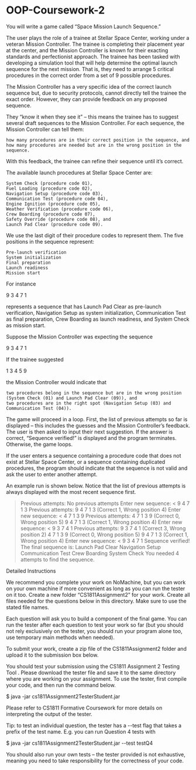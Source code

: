 # OOP-Coursework-2

You will write a game called “Space Mission Launch Sequence.”

The user plays the role of a trainee at Stellar Space Center, working under a veteran Mission Controller. The trainee is completing their placement year at the center, and the Mission Controller is known for their exacting standards and perfectionist approach. The trainee has been tasked with developing a simulation tool that will help determine the optimal launch sequence for the next mission. That is, they need to arrange 5 critical procedures in the correct order from a set of 9 possible procedures.

The Mission Controller has a very specific idea of the correct launch sequence but, due to security protocols, cannot directly tell the trainee the exact order. However, they can provide feedback on any proposed sequence.

They “know it when they see it” – this means the trainee has to suggest several draft sequences to the Mission Controller. For each sequence, the Mission Controller can tell them:

    how many procedures are in their correct position in the sequence, and
    how many procedures are needed but are in the wrong position in the sequence.

With this feedback, the trainee can refine their sequence until it’s correct.

The available launch procedures at Stellar Space Center are:

    System Check (procedure code 01),
    Fuel Loading (procedure code 02),
    Navigation Setup (procedure code 03),
    Communication Test (procedure code 04),
    Engine Ignition (procedure code 05),
    Weather Verification (procedure code 06),
    Crew Boarding (procedure code 07),
    Safety Override (procedure code 08), and
    Launch Pad Clear (procedure code 09).

We use the last digit of their procedure codes to represent them. The five positions in the sequence represent:

    Pre-launch verification
    System initialization
    Final preparation
    Launch readiness
    Mission start

For instance

9 3 4 7 1

represents a sequence that has Launch Pad Clear as pre-launch verification, Navigation Setup as system initialization, Communication Test as final preparation, Crew Boarding as launch readiness, and System Check as mission start.

Suppose the Mission Controller was expecting the sequence

9 3 4 7 1

If the trainee suggested

1 3 4 5 9

the Mission Controller would indicate that

    two procedures belong in the sequence but are in the wrong position (System Check (01) and Launch Pad Clear (09)), and
    two procedures are in the right spot (Navigation Setup (03) and Communication Test (04)).

The game will proceed in a loop. First, the list of previous attempts so far is displayed – this includes the guesses and the Mission Controller’s feedback. The user is then asked to input their next suggestion. If the answer is correct, “Sequence verified!” is displayed and the program terminates. Otherwise, the game loops.

If the user enters a sequence containing a procedure code that does not exist at Stellar Space Center, or a sequence containing duplicated procedures, the program should indicate that the sequence is not valid and ask the user to enter another attempt.

An example run is shown below. Notice that the list of previous attempts is always displayed with the most recent sequence first.

> Previous attempts:
> No previous attempts
> Enter new sequence:
< 9 4 7 1 3
> Previous attempts:
> 9 4 7 1 3 (Correct 1, Wrong position 4)
> Enter new sequence:
< 4 7 1 3 9 
> Previous attempts:
> 4 7 1 3 9 (Correct 0, Wrong position 5)
> 9 4 7 1 3 (Correct 1, Wrong position 4)
> Enter new sequence:
< 9 3 7 4 1
> Previous attempts:
> 9 3 7 4 1 (Correct 3, Wrong position 2)
> 4 7 1 3 9 (Correct 0, Wrong position 5)
> 9 4 7 1 3 (Correct 1, Wrong position 4)
> Enter new sequence:
< 9 3 4 7 1
> Sequence verified!
> The final sequence is:
> Launch Pad Clear
> Navigation Setup
> Communication Test
> Crew Boarding
> System Check
> You needed 4 attempts to find the sequence.

Detailed Instructions

We recommend you complete your work on NoMachine, but you can work on your own machine if more convenient as long as you can run the tester on it too. Create a new folder “CS1811Assignment2” for your work. Create all files needed for the questions below in this directory. Make sure to use the stated file names.

Each question will ask you to build a component of the final game. You can run the tester after each question to test your work so far (but you should not rely exclusively on the tester, you should run your program alone too, use temporary main methods when needed).

To submit your work, create a zip file of the CS1811Assignment2 folder and upload it to the submission box below.

You should test your submission using the CS1811 Assignment 2 Testing Tool . Please download the tester file and save it to the same directory where you are working on your assignment. To use the tester, first compile your code, and then run the command below.

$ java -jar cs1811Assignment2TesterStudent.jar

Please refer to CS1811 Formative Coursework for more details on interpreting the output of the tester.

Tip: to test an individual question, the tester has a --test flag that takes a prefix of the test name. E.g. you can run Question 4 tests with

$ java -jar cs1811Assignment2TesterStudent.jar --test testQ4

You should also run your own tests – the tester provided is not exhaustive, meaning you need to take responsibility for the correctness of your code.
